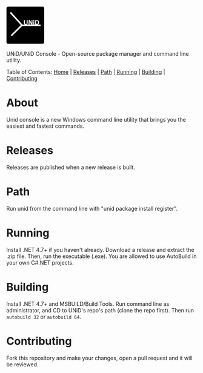 <img src="unid.png" width="100">

UNiD/UNiD Console - Open-source package manager and command line utility.

Table of Contents:
[Home](#-About) | 
[Releases](#-Releases) | 
[Path](#-Path) | 
[Running](#-Running) | 
[Building](#-Building) |
[Contributing](#-Contributing)











  # About
  Unid console is a new Windows command line utility that brings you the easiest and fastest commands.
  
  # Releases
  Releases are published when a new release is built.
  
  # Path
  Run unid from the command line with "unid package install register".
  
  # Running
  Install .NET 4.7+ if you haven't already. Download a release and extract the .zip file. Then, run the executable (.exe). You are allowed to use AutoBuild in your own C#.NET projects.
  
  # Building
  Install .NET 4.7+ and MSBUILD/Build Tools. Run command line as administrator, and CD to UNiD's repo's path (clone the repo first). Then run ```autobuild 32``` or ```autobuild 64```.
  
  # Contributing
  Fork this repository and make your changes, open a pull request and it will be reviewed.
